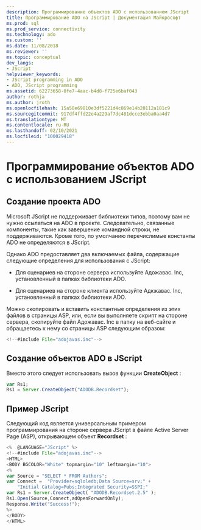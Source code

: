 ```yaml
---
description: Программирование объектов ADO с использованием JScript
title: Программирование ADO на JScript | Документация Майкрософт
ms.prod: sql
ms.prod_service: connectivity
ms.technology: ado
ms.custom: ''
ms.date: 11/08/2018
ms.reviewer: ''
ms.topic: conceptual
dev_langs:
- JScript
helpviewer_keywords:
- JScript programming in ADO
- ADO, JScript programming
ms.assetid: 62273658-0fe7-4aac-b4d8-f725e6baf043
author: rothja
ms.author: jroth
ms.openlocfilehash: 15a58e69810e3df5221d4c869e14b20112a181c9
ms.sourcegitcommit: 917df4ffd22e4a229af7dc481dcce3ebba0aa4d7
ms.translationtype: MT
ms.contentlocale: ru-RU
ms.lasthandoff: 02/10/2021
ms.locfileid: "100029418"
---
```

# <a name="jscript-ado-programming"></a>Программирование объектов ADO с использованием JScript
## <a name="creating-an-ado-project"></a>Создание проекта ADO  
 Microsoft JScript не поддерживает библиотеки типов, поэтому вам не нужно ссылаться на ADO в проекте. Следовательно, связанные компоненты, такие как завершение командной строки, не поддерживаются. Кроме того, по умолчанию перечислимые константы ADO не определяются в JScript.  
  
 Однако ADO предоставляет два включаемых файла, содержащие следующие определения для использования с JScript:  
  
-   Для сценариев на стороне сервера используйте Адожавас. Inc, установленный в папках библиотеки ADO.  
  
-   Для сценариев на стороне клиента используйте Адкжавас. Inc, установленный в папках библиотеки ADO.  
  
 Можно скопировать и вставить константные определения из этих файлов в страницы ASP, или, если вы выполняете скрипт на стороне сервера, скопируйте файл Адожавас. Inc в папку на веб-сайте и обращаетесь к нему со страницы ASP следующим образом:  
  
```javascript
<!--#include File="adojavas.inc"-->  
```  
  
## <a name="creating-ado-objects-in-jscript"></a>Создание объектов ADO в JScript  
 Вместо этого следует использовать вызов функции **CreateObject** :  
  
```javascript
var Rs1;  
Rs1 = Server.CreateObject("ADODB.Recordset");  
```  
  
## <a name="jscript-example"></a>Пример JScript  
 Следующий код является универсальным примером программирования на стороне сервера JScript в файле Active Server Page (ASP), открывающем объект **Recordset** :  
  
```javascript
<%  @LANGUAGE="JScript" %>  
<!--#include File="adojavas.inc"-->  
<HTML>  
<BODY BGCOLOR="White" topmargin="10" leftmargin="10">  
<%  
var Source = "SELECT * FROM Authors";  
var Connect =  "Provider=sqloledb;Data Source=srv;" +  
    "Initial Catalog=Pubs;Integrated Security=SSPI;"  
var Rs1 = Server.CreateObject( "ADODB.Recordset.2.5" );  
Rs1.Open(Source,Connect,adOpenForwardOnly);  
Response.Write("Success!");  
%>  
</BODY>  
</HTML>  
```
